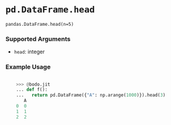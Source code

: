 # `pd.DataFrame.head`


`pandas.DataFrame.head(n=5)`


### Supported Arguments

- `head`: integer

### Example Usage

```py

    >>> @bodo.jit
    ... def f():
    ...   return pd.DataFrame({"A": np.arange(1000)}).head(3)
       A
    0  0
    1  1
    2  2
```

